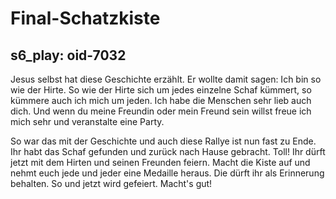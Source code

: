 # Final-Schatzkiste

## s6_play: oid-7032
Jesus selbst hat diese Geschichte erzählt. Er wollte damit sagen: Ich bin so wie der Hirte. So wie der Hirte sich um jedes einzelne Schaf kümmert, so kümmere auch ich mich um jeden. Ich habe die Menschen sehr lieb auch dich. Und wenn du meine Freundin oder mein Freund sein willst freue ich mich sehr und veranstalte eine Party.

So war das mit der Geschichte und auch diese Rallye ist nun fast zu Ende.
Ihr habt das Schaf gefunden und zurück nach Hause gebracht. Toll!
Ihr dürft jetzt mit dem Hirten und seinen Freunden feiern. 
Macht die Kiste auf und nehmt euch jede und jeder eine Medaille heraus. 
Die dürft ihr als Erinnerung behalten.
So und jetzt wird gefeiert. Macht's gut!
